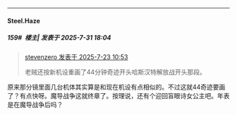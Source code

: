 ﻿
*****

####  Steel.Haze  
##### 159#         楼主| 发表于 2025-7-31 18:04

<blockquote><a href="httphttps://stage1st.com/2b/forum.php?mod=redirect&amp;goto=findpost&amp;pid=68142022&amp;ptid=2173260" target="_blank">stevenzero 发表于 2025-7-23 10:53</a>

老贼还按新机设重画了44分钟奇迹开头哈斯汉特解放战开头那段。</blockquote>
原来那分镜里面几台机体其实算是和现在机设有点相似的。不过这就44奇迹要画了？有点快呀。魔导战争这就终章了。按理说，还有个迎回盲眼诗女公主吧。年表是在魔导战争后吗？

